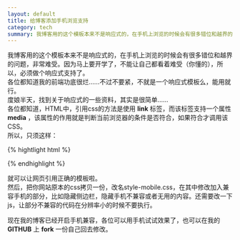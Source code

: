 ```yaml
---
layout: default
title: 给博客添加手机浏览支持
category: tech
summary: 我博客用的这个模板本来不是响应式的，在手机上浏览的时候会有很多错位和越界的问题，非常难受。因为马上要开学了，不能让自己都看着难受（你懂的），所以，必须做个响应式支持了。<br />各位都知道我的前端功底很烂……不过不要紧，不就是一个响应式模板么，能用就行。<br />度娘半天，找到关于响应式的一些资料，其实是很简单……
---
```

我博客用的这个模板本来不是响应式的，在手机上浏览的时候会有很多错位和越界的问题，非常难受。因为马上要开学了，不能让自己都看着难受（你懂的），所以，必须做个响应式支持了。  
各位都知道我的前端功底很烂……不过不要紧，不就是一个响应式模板么，能用就行。  
度娘半天，找到关于响应式的一些资料，其实是很简单……  
各位都知道，HTML中，引用css的方法是使用 __link__ 标签，而该标签支持一个属性 __media__ ，该属性的作用就是判断当前浏览器的条件是否符合，如果符合才调用该CSS。  
所以，只须这样：

{% hightlight html %}
<link rel="stylesheet" media="all and (min-width: 1024px)" type="text/css" href="style.css" />
<link rel="stylesheet" media="all and (max-width: 1024px)" type="text/css" href="style-mobile.css" />
{% endhighlight %}

就可以让网页引用正确的模板啦。  
然后，把你网站原本的css拷贝一份，改名style-mobile.css，在其中修改加入兼容手机的部分，比如隐藏侧边栏，隐藏手机不兼容或者无用的内容。还需要改一下js，让部分不兼容的代码在分辨率小的时候不要执行。

现在我的博客已经开启手机兼容，各位可以用手机试试效果了，也可以在我的 __GITHUB__ 上 __fork__ 一份自己回去修改。
